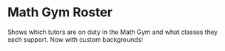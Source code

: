 # Math Gym Roster
Shows which tutors are on duty in the Math Gym and what classes they each support. Now with custom backgrounds!

